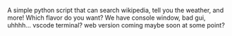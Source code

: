 A simple python script that can search wikipedia, tell you the weather, and more! Which flavor do you want? We have console window, bad gui, uhhhh... vscode terminal? web version coming maybe soon at some point?
